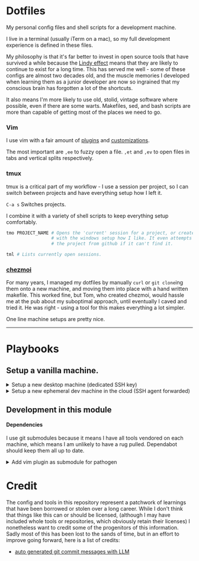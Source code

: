 # Dotfiles

My personal config files and shell scripts for a development machine.

I live in a terminal (usually iTerm on a mac), so my full development experience
is defined in these files.

My philosophy is that it's far better to invest in
open source tools that have survived a while because the [Lindy
effect](https://en.wikipedia.org/wiki/Lindy_effect) means that they are likely
to continue to exist for a long time. This has served me well - some of these
configs are almost two decades old, and the muscle memories I developed when
learning them as a junior developer are now so ingrained that my conscious brain
has forgotten a lot of the shortcuts.

It also means I'm more likely to use old, stolid, vintage software where
possible, even if there are some warts. Makefiles, sed, and bash scripts are
more than capable of getting most of the places we need to go.




### Vim

I use vim with a fair amount of [plugins](home/dot_vim/external_bundle) and
[customizations](home/dot_vimrc).

The most important are `,ee` to fuzzy open a file. `,et` and `,ev` to open files
in tabs and vertical splits respectively.

### tmux

tmux is a critical part of my workflow - I use a session per project, so I can
switch between projects and have everything setup how I left it.

`C-a s` Switches projects.

I combine it with a variety of shell scripts to keep everything setup comfortably.

```bash
tmo PROJECT_NAME # Opens the 'current' session for a project, or creates one
                 # with the windows setup how I like. It even attempts to clone
                 # the project from github if it can't find it.

tml # Lists currently open sessions.
```


### [chezmoi](https://www.chezmoi.io/)

For many years, I managed my dotfiles by manually `curl` or `git clone`ing them
onto a new machine, and moving them into place with a hand written makefile.
This worked fine, but Tom, who created chezmoi, would hassle me at the pub about
my suboptimal approach, until eventually I caved and tried it. He was right -
using a tool for this makes everything a lot simpler.

One line machine setups are pretty nice.





---
# Playbooks

## Setup a vanilla machine.
<details>
  <summary>Setup a new desktop machine (dedicated SSH key)</summary>

##### 1. Setup new SSH key and use for github:
```sh
ssh-keygen -t rsa -C "peterbraden@peterbraden.co.uk"
cat ~/.ssh/id_rsa.pub | pbcopy
```
Paste into: [https://github.com/settings/ssh](https://github.com/settings/ssh)

##### 2. Setup
```sh
chezmoi init peterbraden --apply
```

Or without chezmoi previously installed:

```sh
sh -c "$(curl -fsLS get.chezmoi.io)" -- init --apply peterbraden
```

### Setup OSX
#### Install apps from Safari
- [homebrew](https://brew.sh)
- [firefox](https://www.mozilla.org/en-US/firefox/new/)

#### Install apps from App Store
- 1Password
- [Tailscale](https://apps.apple.com/ca/app/tailscale/id1475387142?mt=12)

#### Install Apps from Firefox
- [iterm](http://www.iterm2.com/#/section/home)
- [nextcloud](https://nextcloud.com/install/#install-clients)

</details>

<details>
  <summary>Setup a new ephemeral dev machine in the cloud (SSH agent forwarded)</summary>

```sh
# Setup / Ubuntu / from scratch
# - Requires github authed ssh key
sh -c "$(curl -fsLS get.chezmoi.io)" -- init --apply peterbraden
```

</details>


## Development in this module


#### Dependencies
I use git submodules because it means I have all tools vendored on each machine,
which means I am unlikely to have a rug pulled. Dependabot should keep them all
up to date.

<details>
  <summary>Add vim plugin as submodule for pathogen</summary>

```sh
git submodule add https://github.com/pathto/repo.git home/dot_vim/external_bundle/repo.vim
```

</details>


# Credit

The config and tools in this repository represent a patchwork of learnings that
have been borrowed or stolen over a long career. While I don't think that things
like this can or should be licensed, (although I may have included whole tools
or repositories, which obviously retain their licenses) I nonetheless want to
credit some of the progenitors of this information. Sadly most of this has been
lost to the sands of time, but in an effort to improve going forward, here is a
list of credits:



- [auto generated git commit messages with LLM](https://harper.blog/2024/03/11/use-an-llm-to-automagically-generate-meaningful-git-commit-messages/)



